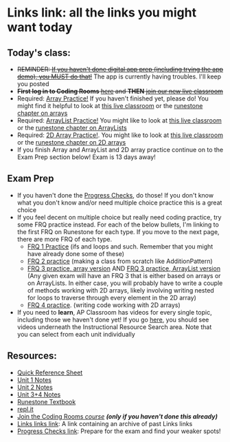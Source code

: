 # Links link: all the links you might want today

## Today's class:
* ~~REMINDER: [If you haven't done digital app prep (including trying the app demo), you MUST do that!](https://apcentral.collegeboard.org/about-ap-2021/updates/digital-exams/download-testing-app)~~ The app is currently having troubles. I'll keep you posted
* ~~**First log in to Coding Rooms** [here](https://app.codingrooms.com) and **THEN** [join our new live classroom](https://app.codingrooms.com/c-join/c/2fvnIP6gCmAg)~~
* Required: [Array Practice!](https://csawesome.runestone.academy/runestone/assignments/doAssignment?assignment_id=67882) If you haven't finished yet, please do! You might find it helpful to look at [this live classroom](https://app.codingrooms.com/c-join/c/2sU6YiD8fCxC) or the [runestone chapter on arrays](https://csawesome.runestone.academy/runestone/books/published/csawesome/Unit6-Arrays/toctree.html)
* Required: [ArrayList Practice!](https://csawesome.runestone.academy/runestone/assignments/doAssignment?assignment_id=68479) You might like to look at [this live classroom](https://app.codingrooms.com/c-join/c/qfPlbysPpkC1) or the [runestone chapter on ArrayLists](https://csawesome.runestone.academy/runestone/books/published/csawesome/Unit7-ArrayList/toctree.html)
* Required: [2D Array Practice!](https://csawesome.runestone.academy/runestone/assignments/doAssignment?assignment_id=68727). You might like to look at [this live classroom](https://app.codingrooms.com/c-join/c/2fvnIP6gCmAg) or the [runestone chapter on 2D arrays](https://csawesome.runestone.academy/runestone/books/published/csawesome/Unit8-2DArray/toctree.html)
* If you finish Array and ArrayList and 2D array practice continue on to the Exam Prep section below! Exam is 13 days away!
## Exam Prep
- If you haven't done the [Progress Checks](https://gist.github.com/mrDonoghue/c653915e0baa63fc2b65a6278dc7a190), do those! If you don't know what you don't know and/or need multiple choice practice this is a great choice
- If you feel decent on multiple choice but really need coding practice, try some FRQ practice instead. For each of the below bullets, I'm linking to the first FRQ on Runestone for each type. If you move to the next page, there are more FRQ of each type.
   - [FRQ 1 Practice](https://csawesome.runestone.academy/runestone/books/published/csawesome/Unit4-Iteration/FRQcalendar.html) (ifs and loops and such. Remember that you might have already done some of these)
   - [FRQ 2 practice](https://csawesome.runestone.academy/runestone/books/published/csawesome/Unit5-Writing-Classes/FRQstepTracker.html) (making a class from scratch like AdditionPattern)
   - [FRQ 3 practice, array version](https://csawesome.runestone.academy/runestone/books/published/csawesome/Unit6-Arrays/topic-6-4-array-algorithms.html)  AND [FRQ 3 practice, ArrayList version](https://csawesome.runestone.academy/runestone/books/published/csawesome/Unit7-ArrayList/topic-7-4-arraylist-algorithms.html) (Any given exam will have an FRQ 3 that is either based on arrays or on ArrayLists. In either case, you will probably have to write a couple of methods working with 2D arrays, likely involving writing nested for loops to traverse through every element in the 2D array)
   - [FRQ 4 practice](https://csawesome.runestone.academy/runestone/books/published/csawesome/Unit8-2DArray/grayImageA.html). (writing code working with 2D arrays)
- If you need to **learn**, AP Classroom has videos for every single topic, including those we haven't done yet! If you go [here](https://apclassroom.collegeboard.org/8/home), you should see videos underneath the Instructional Resource Search area. Note that you can select from each unit individually


## Resources:
* [Quick Reference Sheet]( https://apcentral.collegeboard.org/pdf/ap-computer-science-a-java-quick-reference.pdf?course=ap-computer-science-a )
* [Unit 1 Notes](https://gist.github.com/mrDonoghue/6f097b0a542598d27c27f7adec5c568c)
* [Unit 2 Notes](https://gist.github.com/mrDonoghue/c66799d9887dddb1d86710d9bade8a14)
* [Unit 3+4 Notes](https://gist.github.com/mrDonoghue/584d61a03c362bd0efad5aaf09d12e5a)
* [Runestone Textbook](https://csawesome.runestone.academy/runestone/books/published/csawesome/index.html)
* [repl.it](https://repl.it/~)
* [Join the Coding Rooms *course*](https://app.codingrooms.com/management/courses/join-by-code/UP8Wz3o1) ***(only if you haven't done this already)***
* [Links links link](https://gist.github.com/mrDonoghue/85c00adcd07a5fa9696e10fdda430578): A link containing an archive of past Links links
* [Progress Checks link](https://gist.github.com/mrDonoghue/de5fe548bfc3c7ff405884a56a2b29bc): Prepare for the exam and find your weaker spots! 
